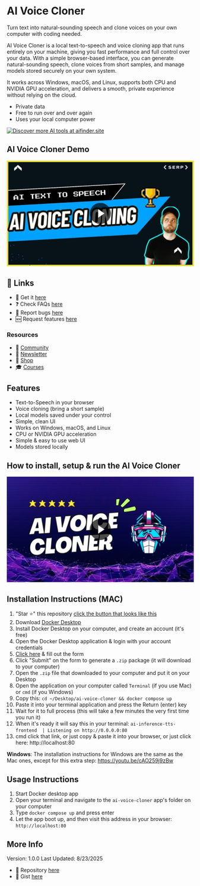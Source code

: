 # AI Voice Cloner

Turn text into natural-sounding speech and clone voices on your own computer with coding needed.

AI Voice Cloner is a local text-to-speech and voice cloning app that runs entirely on your machine, giving you fast performance and full control over your data. With a simple browser-based interface, you can generate natural-sounding speech, clone voices from short samples, and manage models stored securely on your own system. 

It works across Windows, macOS, and Linux, supports both CPU and NVIDIA GPU acceleration, and delivers a smooth, private experience without relying on the cloud.

- Private data
- Free to run over and over again
- Uses your local computer power

<a href="https://aifinder.site" target="_blank" rel="noopener noreferrer">
  <img src="https://aifinder.site/light-badge.png" alt="Discover more AI tools at aifinder.site" style="width: 200px; height: auto;">
</a>

## AI Voice Cloner Demo

<a href="https://www.youtube.com/watch?v=-N_H8Aejhh4" target="_blank">
<img src="https://raw.githubusercontent.com/devinschumacher/uploads/refs/heads/main/images/can-you-really-clone-voices-this-easily-hyper-realistic-ai-voice-cloner-elevenlabs-alternative.jpg" width="700px">
</a>


## 🔗 Links

- 🎁 Get it [here](https://serp.ly/ai-voice-cloner)
- ❓ Check FAQs [here](https://github.com/orgs/serpapps/discussions/categories/faq)
- 🐛 Report bugs [here](https://github.com/serpapps/ai-voice-cloner/issues)
- 🆕 Request features [here](https://github.com/serpapps/ai-voice-cloner/issues)

### Resources

- 💬 [Community](https://serp.ly/@serp/community)
- 💌 [Newsletter](https://serp.ly/@serp/email)
- 🛒 [Shop](https://serp.ly/@serp/store)
- 🎓 [Courses](https://serp.ly/@serp/courses)

## Features

- Text-to-Speech in your browser
- Voice cloning (bring a short sample)
- Local models saved under your control
- Simple, clean UI
- Works on Windows, macOS, and Linux
- CPU or NVIDIA GPU acceleration
- Simple & easy to use web UI
- Models stored locally


## How to install, setup & run the AI Voice Cloner
<a href="https://www.youtube.com/watch?v=N9kgW3dSfDU" target="_blank">
<img src="https://raw.githubusercontent.com/devinschumacher/uploads/refs/heads/main/images/ai-voice-cloner-text-to-speech-app-desktop-app-runs-offline-super-realistic.jpg" width="700px">
</a>

## Installation Instructions (MAC)

1. "Star ⭐" this repository <a href="https://public-files.gumroad.com/fgqglcvq4v0u32yc0x0jvsllk4x6" target="_blank">click the button that looks like this</a>
2. Download [Docker Desktop](https://www.docker.com/products/docker-desktop/#:~:text=Download%20Docker%20Desktop)
3. Install Docker Desktop on your computer, and create an account (it's free)
4. Open the Docker Desktop application & login with your account credentials
5. <a href="https://serpapps.github.io/ai-voice-cloner/">Click here</a> & fill out the form
6. Click "Submit" on the form to generate a `.zip` package (it will download to your computer)
7. Open the `.zip` file that downloaded to your computer and put it on your Desktop
8. Open the application on your computer called `Terminal` (if you use Mac) or `cmd` (if you Windows)
9. Copy this: `cd ~/Desktop/ai-voice-cloner && docker compose up`
10. Paste it into your terminal application and press the Return (enter) key
11.  Wait for it to full process (this will take a few minutes the very first time you run it)
12. When it's ready it will say this in your terminal: `ai-inference-tts-frontend  | Listening on http://0.0.0.0:80` 
13. cmd click that link, or just copy & paste it into your browser, or just click here: http://localhost:80

**Windows**: The installation instructions for Windows are the same as the Mac ones, except for this extra step: https://youtu.be/cAO259j9zBw

## Usage Instructions

1. Start Docker desktop app
2. Open your terminal and navigate to the `ai-voice-cloner` app's folder on your computer
3. Type `docker compose up` and press enter
4. Let the app boot up, and then visit this address in your browser: `http://localhost:80`


## More Info

Version: 1.0.0
Last Updated: 8/23/2025

- 📁 Repository [here](https://github.com/serpapps/ai-voice-cloner/)
- 📝 Gist [here](https://gist.github.com/devinschumacher/9081c7a9a727c9aadf2b35e40783d8d3)

